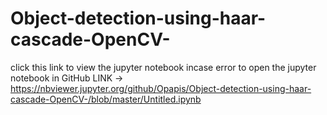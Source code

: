 # Object-detection-using-haar-cascade-OpenCV-
click this link to view the jupyter notebook incase error to open the jupyter notebook in GitHub
LINK -> https://nbviewer.jupyter.org/github/Opapis/Object-detection-using-haar-cascade-OpenCV-/blob/master/Untitled.ipynb
